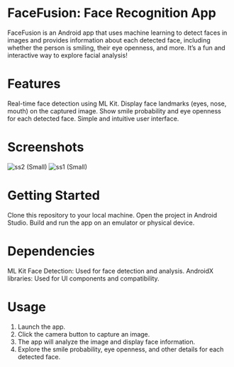 # FaceFusion: Face Recognition App

FaceFusion is an Android app that uses machine learning to detect faces in images and provides information about each detected face, including whether the person is smiling, their eye openness, and more. It’s a fun and interactive way to explore facial analysis!

# Features
Real-time face detection using ML Kit.
Display face landmarks (eyes, nose, mouth) on the captured image.
Show smile probability and eye openness for each detected face.
Simple and intuitive user interface.

# Screenshots
![ss2 (Small)](https://github.com/isarthaksharma1092/FaceFusion/assets/75194408/f33e7fd0-7bc4-4252-97c5-c275f44db75a)
![ss1 (Small)](https://github.com/isarthaksharma1092/FaceFusion/assets/75194408/fd0ca27d-40d2-4019-916f-bf227ac3cd49)


# Getting Started
Clone this repository to your local machine.
Open the project in Android Studio.
Build and run the app on an emulator or physical device.

# Dependencies
ML Kit Face Detection: Used for face detection and analysis.
AndroidX libraries: Used for UI components and compatibility.

# Usage
1) Launch the app.
2) Click the camera button to capture an image.
3) The app will analyze the image and display face information.
4) Explore the smile probability, eye openness, and other details for each detected face.
